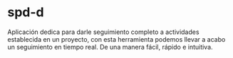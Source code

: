 # spd-d
Aplicación dedica para darle seguimiento completo a actividades establecida en un proyecto, con esta herramienta podemos llevar a acabo un seguimiento en tiempo real. De una manera fácil, rápido e intuitiva.
